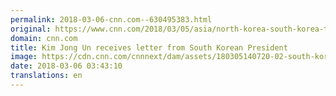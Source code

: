 ```yaml
---
permalink: 2018-03-06-cnn.com--630495383.html
original: https://www.cnn.com/2018/03/05/asia/north-korea-south-korea-talks-intl/index.html
domain: cnn.com
title: Kim Jong Un receives letter from South Korean President
image: https://cdn.cnn.com/cnnnext/dam/assets/180305140720-02-south-korea-delegation-super-tease.jpg
date: 2018-03-06 03:43:10
translations: en
---
```


